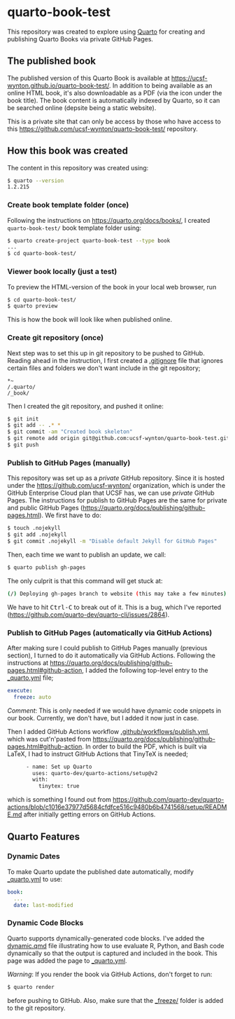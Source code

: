 # quarto-book-test

This repository was created to explore using [Quarto] for creating and publishing Quarto Books via private GitHub Pages.

## The published book

The published version of this Quarto Book is available at <https://ucsf-wynton.github.io/quarto-book-test/>.  In addition to being available as an online HTML book, it's also downloadable as a PDF (via the icon under the book title).  The book content is automatically indexed by Quarto, so it can be searched online (depsite being a static website).

This is a private site that can only be access by those who have access to this <https://github.com/ucsf-wynton/quarto-book-test/> repository.


## How this book was created

The content in this repository was created using:

```sh
$ quarto --version
1.2.215
```


### Create book template folder (once)

Following the instructions on <https://quarto.org/docs/books/>, I created `quarto-book-test/` book template folder using:

```sh
$ quarto create-project quarto-book-test --type book
...
$ cd quarto-book-test/
```


### Viewer book locally (just a test)

To preview the HTML-version of the book in your local web browser, run

```sh
$ cd quarto-book-test/
$ quarto preview
```

This is how the book will look like when published online.


### Create git repository (once)

Next step was to set this up in git repository to be pushed to GitHub.  Reading ahead in the instruction, I first created a [.gitignore] file that ignores certain files and folders we don't want include in the git repository;

```plain
*~
/.quarto/
/_book/
```

Then I created the git repository, and pushed it online:

```sh
$ git init
$ git add -- .* *
$ git commit -am "Created book skeleton"
$ git remote add origin git@github.com:ucsf-wynton/quarto-book-test.git
$ git push
```


### Publish to GitHub Pages (manually)

This repository was set up as a _private_ GitHub repository.  Since it is hosted under the <https://github.com/ucsf-wynton/> organization, which is under the GitHub Enterprise Cloud plan that UCSF has, we can use _private_ GitHub Pages.  The instructions for publish to GitHub Pages are the same for private and public GitHub Pages (<https://quarto.org/docs/publishing/github-pages.html>).  We first have to do:

```sh
$ touch .nojekyll
$ git add .nojekyll
$ git commit .nojekyll -m "Disable default Jekyll for GitHub Pages"
```

Then, each time we want to publish an update, we call:

```sh
$ quarto publish gh-pages
```

The only culprit is that this command will get stuck at:

```sh
(/) Deploying gh-pages branch to website (this may take a few minutes)
```

We have to hit <kbd>Ctrl-C</kbd> to break out of it.  This is a bug, which I've reported (<https://github.com/quarto-dev/quarto-cli/issues/2864>).



### Publish to GitHub Pages (automatically via GitHub Actions)

After making sure I could publish to GitHub Pages manually (previous section), I turned to do it automatically via GitHub Actions.  Following the instructions at <https://quarto.org/docs/publishing/github-pages.html#github-action>, I added the following top-level entry to the [_quarto.yml] file;

```yml
execute:
  freeze: auto
```

_Comment_: This is only needed if we would have dynamic code snippets in our book.  Currently, we don't have, but I added it now just in case.

Then I added GitHub Actions workflow [.github/workflows/publish.yml], which was cut'n'pasted from <https://quarto.org/docs/publishing/github-pages.html#github-action>.  In order to build the PDF, which is built via LaTeX, I had to instruct GitHub Actions that TinyTeX is needed;

```sh
      - name: Set up Quarto
        uses: quarto-dev/quarto-actions/setup@v2
        with:
          tinytex: true
```

which is something I found out from <https://github.com/quarto-dev/quarto-actions/blob/c1016e37977d5684cfdfce516c9480b6b4741568/setup/README.md> after initially getting errors on GitHub Actions.


## Quarto Features

### Dynamic Dates

To make Quarto update the published date automatically, modify [_quarto.yml] to use:

```yml
book:
  ...
  date: last-modified
```

### Dynamic Code Blocks

Quarto supports dynamically-generated code blocks.  I've added the [dynamic.qmd] file illustrating how to use evaluate R, Python, and Bash code dynamically so that the output is captured and included in the book.  This page was added the page to [_quarto.yml].

_Warning_: If you render the book via GitHub Actions, don't forget to run:

```sh
$ quarto render
```

before pushing to GitHub. Also, make sure that the [_freeze/] folder is added to the git repository.



[Quarto]: https://quarto.org/
[.gitignore]: https://github.com/ucsf-wynton/quarto-book-test/blob/main/.gitignore
[_quarto.yml]: https://github.com/ucsf-wynton/quarto-book-test/blob/main/_quarto.yml
[_freeze/]: https://github.com/ucsf-wynton/quarto-book-test/blob/main/_freeze/
[.github/workflows/publish.yml]: https://github.com/ucsf-wynton/quarto-book-test/blob/main/.github/workflows/publish.yml
[dynamic.qmd]: https://github.com/ucsf-wynton/quarto-book-test/blob/main/dynamic.qmd
